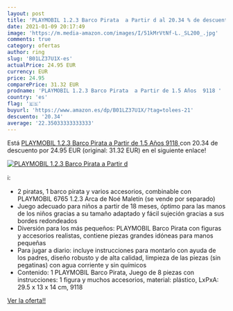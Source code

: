 ```yaml
---
layout: post
title: 'PLAYMOBIL 1.2.3 Barco Pirata  a Partir d al 20.34 % de descuento'
date: 2021-01-09 20:17:49
image: 'https://m.media-amazon.com/images/I/51kMrVtNf-L._SL200_.jpg'
comments: true
category: ofertas
author: ring
slug: 'B01LZ37U1X-es'
actualPrice: 24.95 EUR
currency: EUR
price: 24.95
comparePrice: 31.32 EUR
prodname: 'PLAYMOBIL 1.2.3 Barco Pirata  a Partir de 1.5 Años  9118 '
country: 'es'
flag: '🇪🇸'
buyurl: 'https://www.amazon.es/dp/B01LZ37U1X/?tag=tolees-21'
descuento: '20.34'
average: '22.35033333333333'
---
```


Está [PLAYMOBIL 1.2.3 Barco Pirata  a Partir de 1.5 Años  9118 ](https://www.amazon.es/dp/B01LZ37U1X/?tag=tolees-21) con 20.34 de descuento por 24.95 EUR (original: 31.32 EUR) en el siguiente enlace!

[![PLAYMOBIL 1.2.3 Barco Pirata  a Partir d](https://m.media-amazon.com/images/I/51kMrVtNf-L._SL200_.jpg)](https://www.amazon.es/dp/B01LZ37U1X/?tag=tolees-21)

ℹ️:

- 2 piratas, 1 barco pirata y varios accesorios, combinable con PLAYMOBIL 6765 1.2.3 Arca de Noé Maletín (se vende por separado)
- Juego adecuado para niños a partir de 18 meses, óptimo para las manos de los niños gracias a su tamaño adaptado y fácil sujeción gracias a sus bordes redondeados
- Diversión para los más pequeños: PLAYMOBIL Barco Pirata con figuras y accesorios realistas, contiene piezas grandes idóneas para manos pequeñas
- Para jugar a diario: incluye instrucciones para montarlo con ayuda de los padres, diseño robusto y de alta calidad, limpieza de las piezas (sin pegatinas) con agua corriente y sin químicos
- Contenido: 1 PLAYMOBIL Barco Pirata, Juego de 8 piezas con instrucciones: 1 figura y muchos accesorios, material: plástico, LxPxA: 29.5 x 13 x 14 cm, 9118

[Ver la oferta!!](https://www.amazon.es/dp/B01LZ37U1X/?tag=tolees-21)
